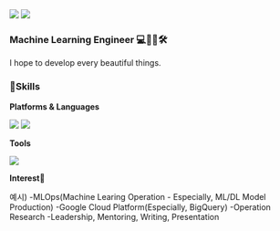 <img src="https://img.shields.io/badge/Tstory-000000?style=flat-square&logo=Tstory&logoColor=white"/>
<img src="https://img.shields.io/badge/Gmail-EA4335?style=flat-square&logo=Gmail&logoColor=white"/>


### **Machine Learning Engineer** 💻👩🏻🛠

I hope to develop every beautiful things.


### **💪Skills**

**Platforms & Languages**

<img src="https://img.shields.io/badge/Python-3776AB?style=flat-square&logo=Python&logoColor=white"/>
<img src="https://img.shields.io/badge/Jupyter-F37626?style=flat-square&logo=Jupyter&logoColor=white"/>

**Tools**

<img src="https://img.shields.io/badge/Git-F05032?style=flat-square&logo=Git&logoColor=white"/>


**Interest**👋

예시)
-MLOps(Machine Learing Operation - Especially, ML/DL Model Production)
-Google Cloud Platform(Especially, BigQuery)
-Operation Research
-Leadership, Mentoring, Writing, Presentation




